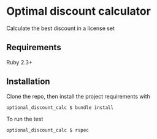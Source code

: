 # Optimal discount calculator

Calculate the best discount in a license set

## Requirements

Ruby 2.3+

## Installation

Clone the repo, then install the project requirements with

`optional_discount_calc $ bundle install`

To run the test

`optional_discount_calc $ rspec`

